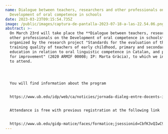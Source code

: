 ```yaml
---
name: Dialogue between teachers, researchers and other professionals on the
  Development of oral competence in schools
date: 2023-03-23T09:15:54.735Z
image: /public/images/captura-de-pantalla-2023-07-18-a-las-22.54.06.png
abstract: >-
  On March 23rd will take place the **Dialogue between teachers, researchers and
  other professionals on the Development of oral competence in schools**,
  organized by the research project "Standards for the evaluation of the
  training quality of teachers of early childhood, primary and secondary
  education in relation to oral linguistic competence in Catalan, and proposals
  for improvement" (2020 ARMIF 00008; IP: Marta Gràcia), to which we invite you
  to attend.




  You will find information about the program 


  https://www.ub.edu/idp/web/ca/noticies/jornada-dialeg-entre-docents-investigadores-i-altres-professionals-sobre-el


  Attendance is free with previous registration at the following link 


  https://www.ub.edu/gidp-matice/faces/formatice;jsessionid=CbfK3vQIwC9F0GzTFTCpHgcpBt9m96RDMjhLtTdPnG6t168fZUR_!45960688?curs=56473
---
```

